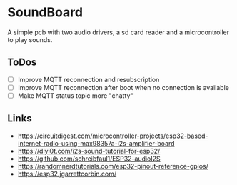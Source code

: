 # SoundBoard

A simple pcb with two audio drivers, a sd card reader and a microcontroller to play sounds.

## ToDos

- [ ] Improve MQTT reconnection and resubscription
- [ ] Improve MQTT reconnection after boot when no connection is available
- [ ] Make MQTT status topic more "chatty"

## Links
- https://circuitdigest.com/microcontroller-projects/esp32-based-internet-radio-using-max98357a-i2s-amplifier-board
- https://diyi0t.com/i2s-sound-tutorial-for-esp32/
- https://github.com/schreibfaul1/ESP32-audioI2S
- https://randomnerdtutorials.com/esp32-pinout-reference-gpios/
- https://esp32.jgarrettcorbin.com/
